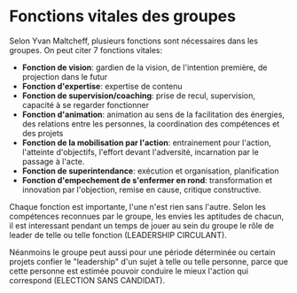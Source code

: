 # Fonctions vitales des groupes

Selon Yvan Maltcheff, plusieurs fonctions sont nécessaires dans les groupes. On peut citer 7 fonctions vitales: 

- **Fonction de vision**: gardien de la vision, de l'intention première, de projection dans le futur
- **Fonction d'expertise**: expertise de contenu
- **Fonction de supervision/coaching**: prise de recul, supervision, capacité à se regarder fonctionner
- **Fonction d'animation**: animation au sens de la facilitation des énergies, des relations entre les personnes, la coordination des compétences et des projets
- **Fonction de la mobilisation par l'action**: entrainement pour l'action, l'atteinte d'objectifs, l'effort devant l'adversité, incarnation par le passage à l'acte.
- **Fonction de superintendance**: exécution et organisation, planification
- **Fonction d'empechement de s'enfermer en rond**: transformation et innovation par l'objection, remise en cause, critique constructive.

Chaque fonction est importante, l'une n'est rien sans l'autre. Selon les compétences reconnues par le groupe, les envies les aptitudes de chacun, il est interessant pendant un temps de jouer au sein du groupe le rôle de leader de telle ou telle fonction (LEADERSHIP CIRCULANT). 

Néanmoins le groupe peut aussi pour une période déterminée ou certain projets confier le "leadership" d'un sujet à telle ou telle personne, parce que cette personne est estimée pouvoir conduire le mieux l'action qui correspond (ELECTION SANS CANDIDAT).
